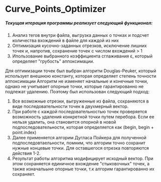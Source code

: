 # Curve_Points_Optimizer
##### Текущая итерация программы реализует следующий функционал:
 1. Анализ тегов внутри файла, выгрузка данных о точках и подсчет количества вхождений в файле для каждой из них
 2. Оптимизация кусочно-заданных отрезков, исключение лишних точек и, напротив, сохранение точек с числом вхождений > 1
 3. Ипользование выбранного коэффициента сглаживания ε, который определяет "грубость" аппоксимации.


Для оптимизации точек был выбран алгоритм Douglas-Peuker, который использует внешнюю константу, которая определяет степень точности аппоксимации
Алгоритм не изменяет начальные и конечные точки, однако не учитывает опорные точки, которые гарантированно не подлежат удалению. Поэтому был использован следующий подход:
 1. Все возможные отрезки, выгруженные из файла, сохраняются в виде последовательности точек в двухмерный вектор.
 2. При работе с каждой последовательностью точек проверяется возможность удаления конкретной точки путем перебора. Если ее нельзя удалить, она становится опорной в новой подпоследовательности, которая определяется как (begin, begin + point.index)
 3. Далее применяется алгорим Дугласа Пойкера для полученной подпоследовтаельности, помним, что алгорим точно сохранит нужные концевые точки. Для оставшегося отрезка повторяются действия 1-2.
 4. Результат работы алгоритма модифицирует исходный вектор. При этом сохраняется единичное вхождение "стыковочных" точек, а также изначальыне опорные точки, т.к алгорим гарантированно их сохраняет.
